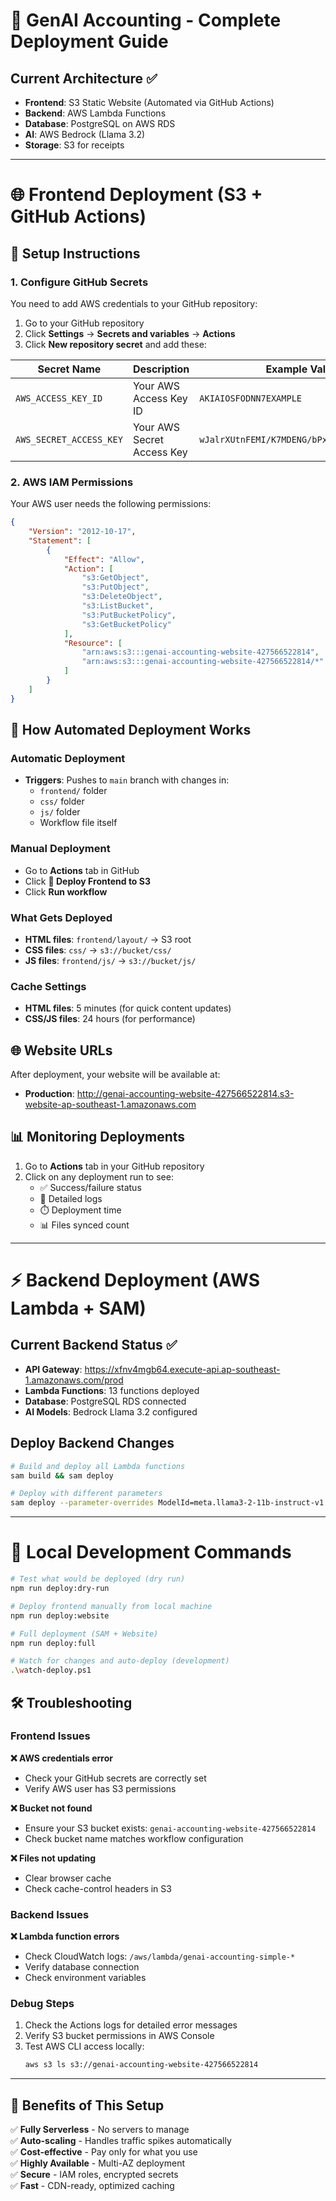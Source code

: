 # 🚀 GenAI Accounting - Complete Deployment Guide

## Current Architecture ✅
- **Frontend**: S3 Static Website (Automated via GitHub Actions)
- **Backend**: AWS Lambda Functions 
- **Database**: PostgreSQL on AWS RDS
- **AI**: AWS Bedrock (Llama 3.2)
- **Storage**: S3 for receipts

---

# 🌐 Frontend Deployment (S3 + GitHub Actions)

## 🔧 Setup Instructions

### 1. Configure GitHub Secrets

You need to add AWS credentials to your GitHub repository:

1. Go to your GitHub repository
2. Click **Settings** → **Secrets and variables** → **Actions**
3. Click **New repository secret** and add these:

| Secret Name | Description | Example Value |
|-------------|-------------|---------------|
| `AWS_ACCESS_KEY_ID` | Your AWS Access Key ID | `AKIAIOSFODNN7EXAMPLE` |
| `AWS_SECRET_ACCESS_KEY` | Your AWS Secret Access Key | `wJalrXUtnFEMI/K7MDENG/bPxRfiCYEXAMPLEKEY` |

### 2. AWS IAM Permissions

Your AWS user needs the following permissions:

```json
{
    "Version": "2012-10-17",
    "Statement": [
        {
            "Effect": "Allow",
            "Action": [
                "s3:GetObject",
                "s3:PutObject", 
                "s3:DeleteObject",
                "s3:ListBucket",
                "s3:PutBucketPolicy",
                "s3:GetBucketPolicy"
            ],
            "Resource": [
                "arn:aws:s3:::genai-accounting-website-427566522814",
                "arn:aws:s3:::genai-accounting-website-427566522814/*"
            ]
        }
    ]
}
```

## 🎯 How Automated Deployment Works

### Automatic Deployment
- **Triggers**: Pushes to `main` branch with changes in:
  - `frontend/` folder
  - `css/` folder  
  - `js/` folder
  - Workflow file itself

### Manual Deployment
- Go to **Actions** tab in GitHub
- Click **🚀 Deploy Frontend to S3**
- Click **Run workflow**

### What Gets Deployed
- **HTML files**: `frontend/layout/` → S3 root
- **CSS files**: `css/` → `s3://bucket/css/`
- **JS files**: `frontend/js/` → `s3://bucket/js/`

### Cache Settings
- **HTML files**: 5 minutes (for quick content updates)
- **CSS/JS files**: 24 hours (for performance)

## 🌐 Website URLs

After deployment, your website will be available at:
- **Production**: http://genai-accounting-website-427566522814.s3-website-ap-southeast-1.amazonaws.com

## 📊 Monitoring Deployments

1. Go to **Actions** tab in your GitHub repository
2. Click on any deployment run to see:
   - ✅ Success/failure status
   - 📝 Detailed logs
   - ⏱️ Deployment time
   - 📊 Files synced count

---

# ⚡ Backend Deployment (AWS Lambda + SAM)

## Current Backend Status ✅
- **API Gateway**: https://xfnv4mgb64.execute-api.ap-southeast-1.amazonaws.com/prod
- **Lambda Functions**: 13 functions deployed
- **Database**: PostgreSQL RDS connected
- **AI Models**: Bedrock Llama 3.2 configured

## Deploy Backend Changes

```bash
# Build and deploy all Lambda functions
sam build && sam deploy

# Deploy with different parameters
sam deploy --parameter-overrides ModelId=meta.llama3-2-11b-instruct-v1:0
```

---

# 🔧 Local Development Commands

```bash
# Test what would be deployed (dry run)
npm run deploy:dry-run

# Deploy frontend manually from local machine  
npm run deploy:website

# Full deployment (SAM + Website)
npm run deploy:full

# Watch for changes and auto-deploy (development)
.\watch-deploy.ps1
```

## 🛠️ Troubleshooting

### Frontend Issues

**❌ AWS credentials error**
- Check your GitHub secrets are correctly set
- Verify AWS user has S3 permissions

**❌ Bucket not found**  
- Ensure your S3 bucket exists: `genai-accounting-website-427566522814`
- Check bucket name matches workflow configuration

**❌ Files not updating**
- Clear browser cache
- Check cache-control headers in S3

### Backend Issues

**❌ Lambda function errors**
- Check CloudWatch logs: `/aws/lambda/genai-accounting-simple-*`
- Verify database connection
- Check environment variables

### Debug Steps

1. Check the Actions logs for detailed error messages
2. Verify S3 bucket permissions in AWS Console
3. Test AWS CLI access locally:
   ```bash
   aws s3 ls s3://genai-accounting-website-427566522814
   ```

---

## 🎉 Benefits of This Setup

✅ **Fully Serverless** - No servers to manage  
✅ **Auto-scaling** - Handles traffic spikes automatically  
✅ **Cost-effective** - Pay only for what you use  
✅ **Highly Available** - Multi-AZ deployment  
✅ **Secure** - IAM roles, encrypted secrets  
✅ **Fast** - CDN-ready, optimized caching